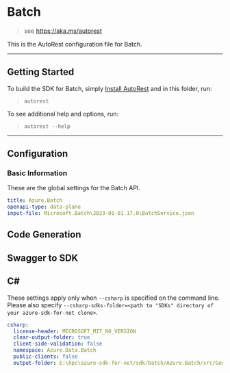 # Batch

> see https://aka.ms/autorest

This is the AutoRest configuration file for Batch.

---

## Getting Started

To build the SDK for Batch, simply [Install AutoRest](https://aka.ms/autorest/install) and in this folder, run:

> `autorest`

To see additional help and options, run:

> `autorest --help`

---

## Configuration

### Basic Information

These are the global settings for the Batch API.

``` yaml
title: Azure.Batch
openapi-type: data-plane
input-file: Microsoft.Batch\2023-01-01.17.0\BatchService.json
```

## Code Generation

## Swagger to SDK

## C\#

These settings apply only when `--csharp` is specified on the command line.
Please also specify `--csharp-sdks-folder=<path to "SDKs" directory of your azure-sdk-for-net clone>`.

``` yaml $(csharp)
csharp:
  license-header: MICROSOFT_MIT_NO_VERSION
  clear-output-folder: true
  client-side-validation: false
  namespace: Azure.Data.Batch
  public-clients: false
  output-folder: E:\hpc\azure-sdk-for-net/sdk/batch/Azure.Batch/src/Generated
```
